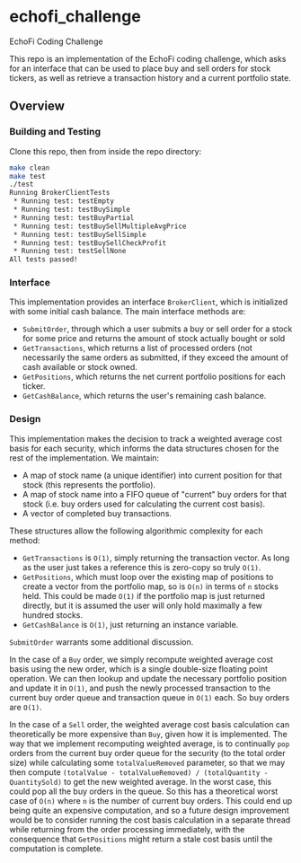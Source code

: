 # echofi_challenge
EchoFi Coding Challenge

This repo is an implementation of the EchoFi coding challenge, which asks for an interface that can be used to place buy and sell orders for stock tickers, as well as retrieve a transaction history and a current portfolio state.

## Overview

### Building and Testing

Clone this repo, then from inside the repo directory:

```bash
make clean
make test
./test
Running BrokerClientTests
 * Running test: testEmpty
 * Running test: testBuySimple
 * Running test: testBuyPartial
 * Running test: testBuySellMultipleAvgPrice
 * Running test: testBuySellSimple
 * Running test: testBuySellCheckProfit
 * Running test: testSellNone
All tests passed!
```


### Interface

This implementation provides an interface `BrokerClient`, which is initialized with some initial cash balance. The main interface methods are:
- `SubmitOrder`, through which a user submits a buy or sell order for a stock for some price and returns the amount of stock actually bought or sold
- `GetTransactions`, which returns a list of processed orders (not necessarily the same orders as submitted, if they exceed the amount of cash available or stock owned.
- `GetPositions`, which returns the net current portfolio positions for each ticker.
- `GetCashBalance`, which returns the user's remaining cash balance.

### Design

This implementation makes the decision to track a weighted average cost basis for each security, which informs the data structures chosen for the rest of the implementation. We maintain:

- A map of stock name (a unique identifier) into current position for that stock (this represents the portfolio).
- A map of stock name into a FIFO queue of "current" buy orders for that stock (i.e. buy orders used for calculating the current cost basis).
- A vector of completed buy transactions.

These structures allow the following algorithmic complexity for each method:

- `GetTransactions` is `O(1)`, simply returning the transaction vector. As long as the user just takes a reference this is zero-copy so truly `O(1)`. 
- `GetPositions`, which must loop over the existing map of positions to create a vector from the portfolio map, so is `O(n)` in terms of `n` stocks held. This could be made `O(1)` if the portfolio map is just returned directly, but it is assumed the user will only hold maximally a few hundred stocks.
- `GetCashBalance` is `O(1)`, just returning an instance variable.


`SubmitOrder` warrants some additional discussion.

In the case of a `Buy` order, we simply recompute weighted average cost basis using the new order, which is a single double-size floating point operation. We can then lookup and update the necessary portfolio position and update it in `O(1)`, and push the newly processed transaction to the current buy order queue and transaction queue in `O(1)` each. So buy orders are `O(1)`.

In the case of a `Sell` order, the weighted average cost basis calculation can theoretically be more expensive than `Buy`, given how it is implemented. The way that we implement recomputing weighted average, is to continually `pop` orders from the current buy order queue for the security (to the total order size) while calculating some `totalValueRemoved` parameter, so that we may then compute `(totalValue - totalValueRemoved) / (totalQuantity - QuantitySold)` to get the new weighted average. In the worst case, this could pop all the buy orders in the queue. So this has a theoretical worst case of `O(n)` where `n` is the number of current buy orders. This could end up being quite an expensive computation, and so a future design improvement would be to consider running the cost basis calculation in a separate thread while returning from the order processing immediately, with the consequence that `GetPositions` might return a stale cost basis until the computation is complete.






